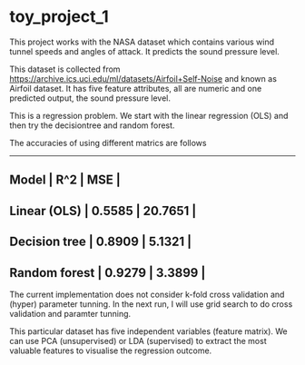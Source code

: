 # toy_project_1

This project works with the NASA dataset which contains various wind tunnel speeds and angles of attack. It predicts the sound pressure level.

This dataset is collected from https://archive.ics.uci.edu/ml/datasets/Airfoil+Self-Noise and known as Airfoil dataset. It has five feature attributes, all are numeric and one predicted output, the sound pressure level.

This is a regression problem. We start with the linear regression (OLS) and then try the decisiontree and random forest.

The accuracies of using different matrics are follows

-----------------------------------------------------------
Model              |    R^2         |         MSE          |
-----------------------------------------------------------
Linear (OLS)       | 0.5585         |  20.7651             |
-----------------------------------------------------------
Decision tree      | 0.8909         | 5.1321               |
-----------------------------------------------------------
Random forest      | 0.9279         | 3.3899               |
-----------------------------------------------------------

The current implementation does not consider k-fold cross validation and (hyper) parameter tunning. In the next run, I will use grid search to do cross validation and paramter tunning.

This particular dataset has five independent variables (feature matrix). We can use PCA (unsupervised) or LDA (supervised) to extract the most valuable features to visualise the regression outcome.


